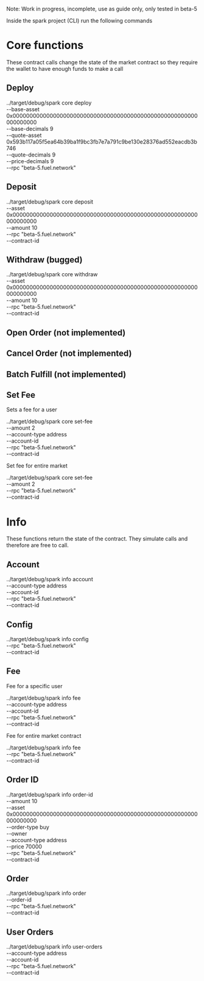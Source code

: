 Note: Work in progress, incomplete, use as guide only, only tested in beta-5

Inside the spark project (CLI) run the following commands

# Core functions

These contract calls change the state of the market contract so they require the wallet to have enough funds to make a call

## Deploy

../target/debug/spark core deploy \
    --base-asset 0x0000000000000000000000000000000000000000000000000000000000000000 \
    --base-decimals 9 \
    --quote-asset 0x593b117a05f5ea64b39ba1f9bc3fb7e7a791c9be130e28376ad552eacdb3b746 \
    --quote-decimals 9 \
    --price-decimals 9 \
    --rpc "beta-5.fuel.network"

## Deposit

../target/debug/spark core deposit \
    --asset 0x0000000000000000000000000000000000000000000000000000000000000000 \
    --amount 10 \
    --rpc "beta-5.fuel.network" \
    --contract-id <contract-id here>

## Withdraw (bugged)

../target/debug/spark core withdraw \
    --asset 0x0000000000000000000000000000000000000000000000000000000000000000 \
    --amount 10 \
    --rpc "beta-5.fuel.network" \
    --contract-id <contract-id here>

## Open Order (not implemented)

## Cancel Order (not implemented)

## Batch Fulfill (not implemented)

## Set Fee

Sets a fee for a user

../target/debug/spark core set-fee \
    --amount 2 \
    --account-type address \
    --account-id <your wallet address in hex> \
    --rpc "beta-5.fuel.network" \
    --contract-id <contract-id here>

Set fee for entire market

../target/debug/spark core set-fee \
    --amount 2 \
    --rpc "beta-5.fuel.network" \
    --contract-id <contract-id here>

# Info

These functions return the state of the contract. They simulate calls and therefore are free to call.

## Account

../target/debug/spark info account \
    --account-type address \
    --account-id <your wallet address in hex> \
    --rpc "beta-5.fuel.network" \
    --contract-id <contract-id here>

## Config

../target/debug/spark info config \
    --rpc "beta-5.fuel.network" \
    --contract-id <contract-id here>

## Fee

Fee for a specific user

../target/debug/spark info fee \
    --account-type address \
    --account-id <your wallet address in hex> \
    --rpc "beta-5.fuel.network" \
    --contract-id <contract-id here>

Fee for entire market contract

../target/debug/spark info fee \
    --rpc "beta-5.fuel.network" \
    --contract-id <contract-id here>

## Order ID

../target/debug/spark info order-id \
    --amount 10 \
    --asset 0x0000000000000000000000000000000000000000000000000000000000000000 \
    --order-type buy \
    --owner <your wallet address in hex> \
    --account-type address \
    --price 70000 \
    --rpc "beta-5.fuel.network" \
    --contract-id <contract-id here>

## Order

../target/debug/spark info order \
    --order-id <ID> \
    --rpc "beta-5.fuel.network" \
    --contract-id <contract-id here>

## User Orders

../target/debug/spark info user-orders \
    --account-type address \
    --account-id <your wallet address in hex> \
    --rpc "beta-5.fuel.network" \
    --contract-id <contract-id here>
